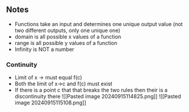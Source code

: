 ## Notes

- Functions take an input and determines one unique output value (not two different outputs, only one unique one)
- domain is all possible x values of a function
- range is all possible y values of a function
- Infinity is NOT a number

### Continuity
- Limit of x -> must equal f(c)
- Both the limit of x->c and f(c) must exist
- If there is a point c that that breaks the two rules then their is a discontinuity there
![[Pasted image 20240915114825.png]]
![[Pasted image 20240915115108.png]]
